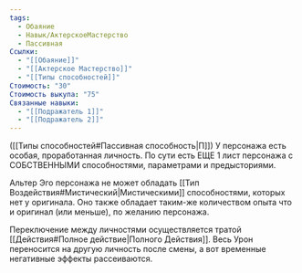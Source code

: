 ```yaml
---
tags:
  - Обаяние
  - Навык/АктерскоеМастерство
  - Пассивная
Ссылки:
  - "[[Обаяние]]"
  - "[[Актерское Мастерство]]"
  - "[[Типы способностей]]"
Стоимость: "30"
Стоимость выкупа: "75"
Связанные навыки:
  - "[[Подражатель 1]]"
  - "[[Подражатель 2]]"
---
```

([[Типы способностей#Пассивная способность|П]]) У персонажа есть особая, проработанная личность. По сути есть ЕЩЕ 1 лист персонажа с СОБСТВЕННЫМИ способностями, параметрами и предысториями. 

Альтер Эго персонажа не может обладать [[Тип Воздействия#Мистический|Мистическими]] способностями, которых нет у оригинала. Оно также обладает таким-же количеством опыта что и оригинал (или меньше), по желанию персонажа. 

Переключение между личностями осуществляется тратой [[Действия#Полное действие|Полного Действия]].
Весь Урон переносится на другую личность после смены, а вот временные негативные эффекты рассеиваются. 